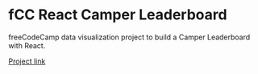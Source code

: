 # fCC React Camper Leaderboard

freeCodeCamp data visualization project to build a Camper Leaderboard with React.

[Project link](https://hkuz.github.io/fCCReactCamperLeaderboard/)
